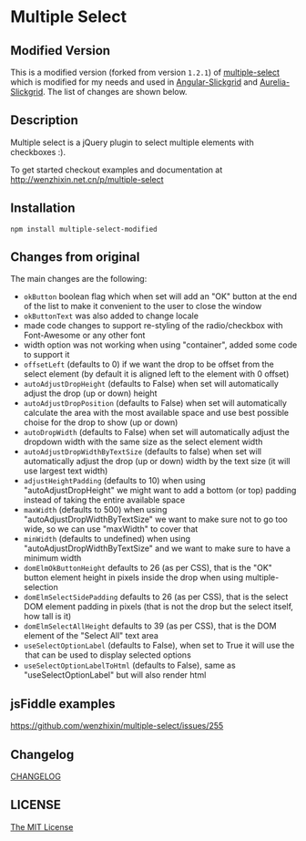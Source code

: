 # Multiple Select

## Modified Version
This is a modified version (forked from version `1.2.1`) of [multiple-select](https://github.com/wenzhixin/multiple-select) which is modified for my needs and used in [Angular-Slickgrid](https://github.com/ghiscoding/Angular-Slickgrid) and [Aurelia-Slickgrid](https://github.com/ghiscoding/aurelia-slickgrid). The list of changes are shown below.

## Description
Multiple select is a jQuery plugin to select multiple elements with checkboxes :).

To get started checkout examples and documentation at http://wenzhixin.net.cn/p/multiple-select

## Installation 

```shell
npm install multiple-select-modified
```

## Changes from original
The main changes are the following:
 - `okButton` boolean flag which when set will add an "OK" button at the end of the list to make it convenient to the user to close the window
 - `okButtonText` was also added to change locale
 - made code changes to support re-styling of the radio/checkbox with Font-Awesome or any other font
 - width option was not working when using "container", added some code to support it
 - `offsetLeft` (defaults to 0) if we want the drop to be offset from the select element (by default it is aligned left to the element with 0 offset)
 - `autoAdjustDropHeight` (defaults to False) when set will automatically adjust the drop (up or down) height
 - `autoAdjustDropPosition` (defaults to False) when set will automatically calculate the area with the most available space and use best possible choise for the drop to show (up or down)
 - `autoDropWidth` (defaults to False) when set will automatically adjust the dropdown width with the same size as the select element width
 - `autoAdjustDropWidthByTextSize` (defaults to false) when set will automatically adjust the drop (up or down) width by the text size (it will use largest text width)
 - `adjustHeightPadding` (defaults to 10) when using "autoAdjustDropHeight" we might want to add a bottom (or top) padding instead of taking the entire available space
 - `maxWidth` (defaults to 500) when using "autoAdjustDropWidthByTextSize" we want to make sure not to go too wide, so we can use "maxWidth" to cover that
 - `minWidth` (defaults to undefined) when using "autoAdjustDropWidthByTextSize" and we want to make sure to have a minimum width
 - `domElmOkButtonHeight` defaults to 26 (as per CSS), that is the "OK" button element height in pixels inside the drop when using multiple-selection
 - `domElmSelectSidePadding` defaults to 26 (as per CSS), that is the select DOM element padding in pixels (that is not the drop but the select itself, how tall is it)
 - `domElmSelectAllHeight` defaults to 39 (as per CSS), that is the DOM element of the "Select All" text area
 - `useSelectOptionLabel` (defaults to False), when set to True it will use the <option label=""> that can be used to display selected options
 - `useSelectOptionLabelToHtml` (defaults to False), same as "useSelectOptionLabel" but will also render html

## jsFiddle examples

https://github.com/wenzhixin/multiple-select/issues/255

## Changelog

[CHANGELOG](https://github.com/wenzhixin/multiple-select/blob/master/CHANGELOG.md)

## LICENSE

[The MIT License](https://github.com/wenzhixin/multiple-select/blob/master/LICENSE)
